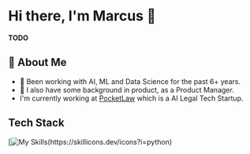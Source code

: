 # Hi there, I'm Marcus 👋
__TODO__

## 💬 About Me
- 🤖 Been working with AI, ML and Data Science for the past 6+ years.
- 🎯 I also have some background in product, as a Product Manager.
- I'm currently working at [PocketLaw](pocketlaw.com) which is a AI Legal Tech Startup.

## Tech Stack
[![My Skills(https://skillicons.dev/icons?i=python)](skillicons.dev)

<!--
**MarcusElwin/MarcusElwin** is a ✨ _special_ ✨ repository because its `README.md` (this file) appears on your GitHub profile.

Here are some ideas to get you started:

- 🔭 I’m currently working on ...
- 🌱 I’m currently learning ...
- 👯 I’m looking to collaborate on ...
- 🤔 I’m looking for help with ...
- 💬 Ask me about ...
- 📫 How to reach me: ...
- 😄 Pronouns: ...
- ⚡ Fun fact: ...
-->

